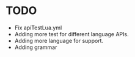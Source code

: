 # TODO

- Fix apiTestLua.yml
- Adding more test for different language APIs.
- Adding more language for support.
- Adding grammar